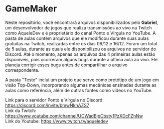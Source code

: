 # GameMaker

Neste repositório, você encontrará arquivos disponibilizados pelo <strong>Gabriel</strong>, um desenvolvedor de jogos que realiza transmissões ao vivo na Twitch como AqueleDev e é proprietário do canal Ponto e Vírgula no YouTube. A pasta de aulas contém arquivos que ele modificou durante suas aulas gratuitas na Twitch, realizadas entre os dias 09/12 e 16/12. Foram um total de 5 aulas, durante as quais ele disponibilizou os arquivos no servidor do Discord. Até o momento, apenas os arquivos das 4 primeiras aulas estão disponíveis, pois ocorreram alguns bugs durante a última aula ao vivo. Ele planeja corrigir esses bugs antes de compartilhar o arquivo correspondente.

A pasta "Teste" inclui um projeto que serve como protótipo de um jogo em visão Top-Down, incorporando algumas mecânicas ensinadas durante as aulas como referência, além de outras fontes como vídeos no YouTube.

Link para o servidor Ponto e Vírgula no Discord: https://discord.com/invite/bmwNkhAZS7 <br>
Link da Twitch: https://www.youtube.com/channel/UCWadBjpCbsty1PzXDcFZhNw <br>
Link do Youtube: https://www.twitch.tv/aqueledev <br>


